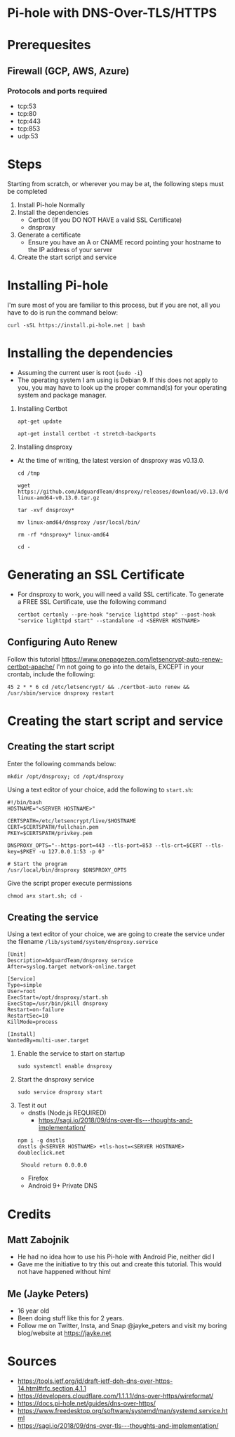 # Pi-hole with DNS-Over-TLS/HTTPS

# Prerequesites
## Firewall (GCP, AWS, Azure)
### Protocols and ports required
- tcp:53
- tcp:80
- tcp:443
- tcp:853
- udp:53

# Steps
Starting from scratch, or wherever you may be at, the following steps must be completed
1. Install Pi-hole Normally
2. Install the dependencies
    - Certbot (If you DO NOT HAVE a valid SSL Certificate)
    - dnsproxy
3. Generate a certificate
    - Ensure you have an A or CNAME record pointing your hostname to the IP address of your server
4. Create the start script and service

# Installing Pi-hole
I'm sure most of you are familiar to this process, but if you are not, all you have to do is run the command below:
```
curl -sSL https://install.pi-hole.net | bash
```

# Installing the dependencies
- Assuming the current user is root (`sudo -i`)
- The operating system I am using is Debian 9. If this does not apply to you, you may have to look up the proper command(s) for your operating system and package manager. 

1. Installing Certbot
    ```
    apt-get update

    apt-get install certbot -t stretch-backports
    ```
2. Installing dnsproxy
- At the time of writing, the latest version of dnsproxy was v0.13.0. 
    ```
    cd /tmp

    wget https://github.com/AdguardTeam/dnsproxy/releases/download/v0.13.0/dnsproxy-linux-amd64-v0.13.0.tar.gz

    tar -xvf dnsproxy*
    
    mv linux-amd64/dnsproxy /usr/local/bin/

    rm -rf *dnsproxy* linux-amd64
    
    cd -
    ```

# Generating an SSL Certificate
- For dnsproxy to work, you will need a vaild SSL certificate. To generate a FREE SSL Certificate, use the following command
    ```
    certbot certonly --pre-hook "service lighttpd stop" --post-hook "service lighttpd start" --standalone -d <SERVER HOSTNAME>
    ```
## Configuring Auto Renew
Follow this tutorial https://www.onepagezen.com/letsencrypt-auto-renew-certbot-apache/
I'm not going to go into the details, EXCEPT in your crontab, include the following: 
```
45 2 * * 6 cd /etc/letsencrypt/ && ./certbot-auto renew && /usr/sbin/service dnsproxy restart
```

# Creating the start script and service
## Creating the start script
Enter the following commands below:
```
mkdir /opt/dnsproxy; cd /opt/dnsproxy
```
Using a text editor of your choice, add the following to `start.sh`:
```
#!/bin/bash
HOSTNAME="<SERVER HOSTNAME>"

CERTSPATH=/etc/letsencrypt/live/$HOSTNAME
CERT=$CERTSPATH/fullchain.pem
PKEY=$CERTSPATH/privkey.pem

DNSPROXY_OPTS="--https-port=443 --tls-port=853 --tls-crt=$CERT --tls-key=$PKEY -u 127.0.0.1:53 -p 0"

# Start the program
/usr/local/bin/dnsproxy $DNSPROXY_OPTS
```

Give the script proper execute permissions
```
chmod a+x start.sh; cd -
```

## Creating the service 
Using a text editor of your choice, we are going to create the service under the filename `/lib/systemd/system/dnsproxy.service`
```
[Unit]
Description=AdguardTeam/dnsproxy service
After=syslog.target network-online.target

[Service]
Type=simple
User=root
ExecStart=/opt/dnsproxy/start.sh
ExecStop=/usr/bin/pkill dnsproxy
Restart=on-failure
RestartSec=10
KillMode=process

[Install]
WantedBy=multi-user.target
```
1. Enable the service to start on startup
    ```
    sudo systemctl enable dnsproxy
    ```
2. Start the dnsproxy service
    ```
    sudo service dnsproxy start
    ```
3. Test it out
    - dnstls (Node.js REQUIRED)
        - https://sagi.io/2018/09/dns-over-tls---thoughts-and-implementation/
    ```
    npm i -g dnstls
    dnstls @<SERVER HOSTNAME> +tls-host=<SERVER HOSTNAME> doubleclick.net
    ```
        Should return 0.0.0.0
    - Firefox
    - Android 9+ Private DNS 
    
# Credits
## Matt Zabojnik
- He had no idea how to use his Pi-hole with Android Pie, neither did I
- Gave me the initiative to try this out and create this tutorial. This would not have happened without him!

## Me (Jayke Peters)
- 16 year old
- Been doing stuff like this for 2 years.
- Follow me on Twitter, Insta, and Snap @jayke_peters and visit my boring blog/website at https://jayke.net

# Sources
- https://tools.ietf.org/id/draft-ietf-doh-dns-over-https-14.html#rfc.section.4.1.1
- https://developers.cloudflare.com/1.1.1.1/dns-over-https/wireformat/
- https://docs.pi-hole.net/guides/dns-over-https/
- https://www.freedesktop.org/software/systemd/man/systemd.service.html
- https://sagi.io/2018/09/dns-over-tls---thoughts-and-implementation/

